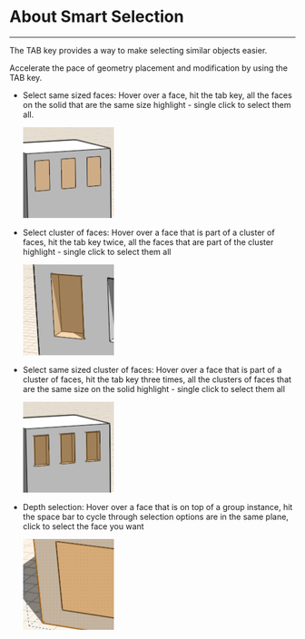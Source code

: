 # About Smart Selection

----

The TAB key provides a way to make selecting similar objects easier.
 

Accelerate the pace of geometry placement and modification by using the TAB key.

* Select same sized faces: Hover over a face, hit the tab key, all the faces on the solid that are the same size highlight - single click to select them all. 
    
    ![](Images/GUID-CDD414C8-F9F3-4D1C-A724-0DDC695E25CF-low.png)
* Select cluster of faces: Hover over a face that is part of a cluster of faces, hit the tab key twice, all the faces that are part of the cluster highlight - single click to select them all 
    
    ![](Images/GUID-6A9CDC01-BD09-4989-BF70-E01F254F414D-low.png)
* Select same sized cluster of faces: Hover over a face that is part of a cluster of faces, hit the tab key three times, all the clusters of faces that are the same size on the solid highlight - single click to select them all 
    
    ![](Images/GUID-98DC97B8-7C56-47A9-9E6E-DC58A68F43E6-low.png)
* Depth selection: Hover over a face that is on top of a group instance, hit the space bar to cycle through selection options are in the same plane, click to select the face you want 
    
    ![](Images/GUID-FFE03635-3BBC-438F-BAF4-B3BCD4C78393-low.png)
